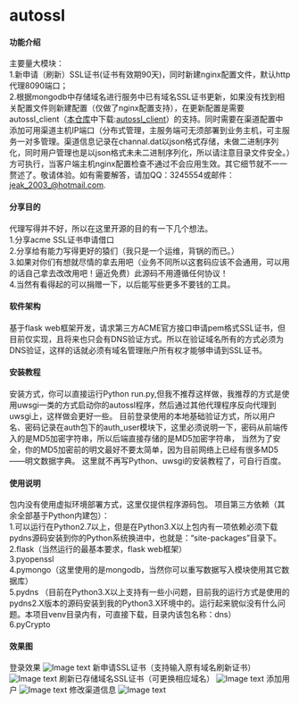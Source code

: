 # autossl

#### 功能介绍
主要量大模块：  
      1.新申请（刷新）SSL证书(证书有效期90天)，同时新建nginx配置文件，默认http代理8090端口；  
      2.根据mongodb中存储域名进行服务中已有域名SSL证书更新，如果没有找到相关配置文件则新建配置（仅做了nginx配置支持），在更新配置是需要autossl_client（[本仓库](https://gitee.com/luowei_lv)中下载:[autossl_client](https://gitee.com/luowei_lv/autossl_client)）的支持。同时需要在渠道配置中添加可用渠道主机IP端口（分布式管理，主服务端可无须部署到业务主机，可主服务一对多管理。渠道信息记录在channal.dat以json格式存储，未做二进制序列化，同时用户管理也是以json格式未未二进制序列化，所以请注意目录文件安全。）方可执行，当客户端主机nginx配置检查不通过不会应用生效。其它细节就不一一赘述了。敬请体验。如有需要解答，请加QQ：3245554或邮件：[jeak_2003_@hotmail.com](mailto:jeak_2003_@hotmail.com).
    
#### 分享目的
代理写得并不好，所以在这里开源的目的有一下几个想法。  
    1.分享acme SSL证书申请借口  
    2.分享给有能力写得更好的猿们（我只是一个运维，背锅的而已。）  
    3.如果对你们有想就尽情的拿去用吧（业务不同所以这套码应该不会通用，可以用的话自己拿去改改用吧！逼近免费）此源码不用遵循任何协议！  
    4.当然有看得起的可以捐赠一下，以后能写些更多不要钱的工具。

#### 软件架构
基于flask web框架开发，请求第三方ACME官方接口申请pem格式SSL证书，但目前仅实现，且将来也只会有DNS验证方式。所以在验证域名所有的方式必须为DNS验证，这样的话就必须有域名管理账户所有权才能够申请到SSL证书。


#### 安装教程

安装方式，你可以直接运行Python run.py,但我不推荐这样做，我推荐的方式是使用uwsgi一类的方式启动你的autossl程序，然后通过其他代理程序反向代理到uwsgi上，这样做会更好一些。
目前登录使用的本地基础验证方式，所以用户名、密码记录在auth包下的auth_user模块下，这里必须说明一下，密码从前端传入的是MD5加密字符串，所以后端直接存储的是MD5加密字符串，
当然为了安全，你的MD5加密前的明文最好不要太简单，因为目前网络上已经有很多MD5——明文数据字典。
这里就不再写Python、uwsgi的安装教程了，可自行百度。


#### 使用说明

包内没有使用虚拟环境部署方式，这里仅提供程序源码包。
项目第三方依赖（其余全部基于Python内建包）：  
    1.可以运行在Python2.7以上，但是在Python3.X以上包内有一项依赖必须下载pydns源码安装到你的Python系统换进中，也就是：“site-packages”目录下。  
	2.flask（当然运行的最基本要求，flask web框架）  
	3.pyopenssl  
	4.pymongo（这里使用的是mongodb，当然你可以重写数据写入模块使用其它数据库）  
	5.pydns （目前在Python3.X以上支持有一些小问题，目前我的运行方式是使用的pydns2.X版本的源码安装到我的Python3.X环境中的。运行起来貌似没有什么问题。本项目venv目录内有，可直接下载，目录内该包名称：dns）  
	6.pyCrypto

#### 效果图
登录效果
![Image text](https://gitee.com/luowei_lv/autossl/raw/master/static/images/img/QQ截图20190920095545.png)
新申请SSL证书（支持输入原有域名刷新证书）
![Image text](https://gitee.com/luowei_lv/autossl/raw/master/static/images/img/QQ截图20190920095624.png)
刷新已存储域名SSL证书（可更换相应域名）
![Image text](https://gitee.com/luowei_lv/autossl/raw/master/static/images/img/QQ截图20190920095851.png)
添加用户
![Image text](https://gitee.com/luowei_lv/autossl/raw/master/static/images/img/QQ截图20190920095915.png)
修改渠道信息
![Image text](https://gitee.com/luowei_lv/autossl/raw/master/static/images/img/QQ截图20190920100014.png)